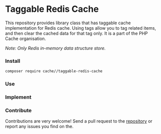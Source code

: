 # Taggable Redis Cache   

This repository provides library class that has taggable cache implementation for Redis cache. Using tags allow you 
to tag related items, and then clear the cached data for that tag only. It is a part of the PHP Cache organisation. 
 
*Note: Only Redis in-memory data structure store.*


### Install

```bash
composer require cache//taggable-redis-cache
```

### Use



### Implement



### Contribute

Contributions are very welcome! Send a pull request to the [repository](https://github.com/dredger/taggable-redis-cache) or 
report any issues you find on the.
